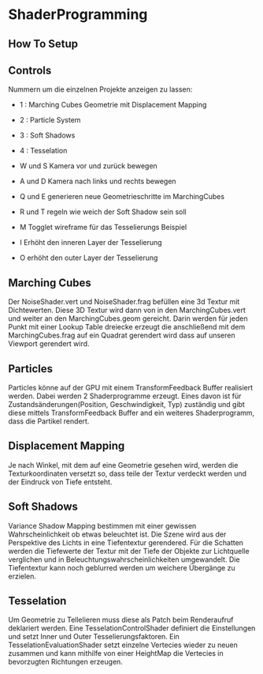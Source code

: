 # ShaderProgramming

## How To Setup

## Controls 
Nummern um die einzelnen Projekte anzeigen zu lassen:
- 1 : Marching Cubes Geometrie mit Displacement Mapping
- 2 : Particle System
- 3 : Soft Shadows
- 4 : Tesselation


- W und S Kamera vor und zurück bewegen
- A und D Kamera nach links und rechts bewegen
- Q und E generieren neue Geometrieschritte im MarchingCubes
- R und T regeln wie weich der Soft Shadow sein soll
- M Togglet wireframe für das Tesselierungs Beispiel
- I Erhöht den inneren Layer der Tesselierung
- O erhöht den outer Layer der Tesselierung


## Marching Cubes
Der NoiseShader.vert und NoiseShader.frag befüllen eine 3d Textur mit Dichtewerten. Diese 3D Textur wird dann von in den MarchingCubes.vert und weiter an den MarchingCubes.geom gereicht. Darin werden für jeden Punkt mit einer Lookup Table dreiecke erzeugt die anschließend mit dem MarchingCubes.frag auf ein Quadrat gerendert wird dass auf unseren Viewport gerendert wird.

## Particles 
Particles könne auf der GPU mit einem TransformFeedback Buffer realisiert werden. Dabei werden 2 Shaderprogramme erzeugt. Eines davon ist für Zustandsänderungen(Position, Geschwindigkeit, Typ) zuständig und gibt diese mittels TransformFeedback Buffer and ein weiteres Shaderprogramm, dass die Partikel rendert.

## Displacement Mapping
Je nach Winkel, mit dem auf eine Geometrie gesehen wird, werden die Texturkoordinaten versetzt so, dass teile der Textur verdeckt werden und der Eindruck von Tiefe entsteht.

## Soft Shadows 
Variance Shadow Mapping bestimmen mit einer gewissen Wahrscheinlichkeit ob etwas beleuchtet ist. Die Szene wird aus der Perspektive des Lichts in eine Tiefentextur gerendered. Für die Schatten werden die Tiefewerte der Textur mit der Tiefe der Objekte zur Lichtquelle verglichen und in Beleuchtungswahrscheinlichkeiten umgewandelt. Die Tiefentextur kann noch geblurred werden um weichere Übergänge zu erzielen. 

## Tesselation
Um Geometrie zu Tellelieren muss diese als Patch beim Renderaufruf deklariert werden. Eine TesselationControlShader definiert die Einstellungen und setzt Inner und Outer Tesselierungsfaktoren. Ein TesselationEvaluationShader setzt einzelne Vertecies wieder zu neuen zusammen und kann mithilfe von einer HeightMap die Vertecies in bevorzugten Richtungen erzeugen. 
